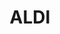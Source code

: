 ---
title: "ALDI"
url: /vitoria-gasteiz/aldi-armentiagana-kalea-calle-alto-de-armentia/
shop: Supermarkt
---